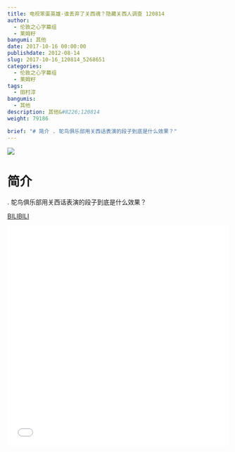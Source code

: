```yaml
---
title: 电视笨蛋英雄-谁丢弃了关西魂？隐藏关西人调查 120814
author: 
  - 伦敦之心字幕组
  - 莱姆籽
bangumi: 其他
date: 2017-10-16 00:00:00
publishdate: 2012-08-14
slug: 2017-10-16_120814_5268651
categories: 
  - 伦敦之心字幕组
  - 莱姆籽
tags: 
  - 田村淳
bangumis: 
  - 其他
description: 其他&#8226;120814
weight: 79186

brief: "# 简介 . 鸵鸟俱乐部用关西话表演的段子到底是什么效果？"
---
```


![](https://i.imgur.com/YIx2wR5.jpg)

# 简介  
. 鸵鸟俱乐部用关西话表演的段子到底是什么效果？

  [BILIBILI](https://www.bilibili.com/video/av5268651/)


<div class="vcontainer">  <iframe class='video' src="//www.bilibili.com/blackboard/player.html?aid=5268651" width="100%" height="500" frameborder="0" allowfullscreen="allowfullscreen"></iframe></div>
